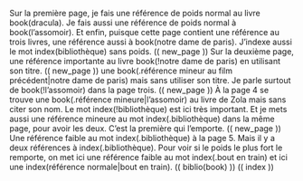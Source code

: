 Sur la première page, je fais une référence de poids normal au livre book(dracula).
Je fais aussi une référence de poids normal à book(l’assomoir).
Et enfin, puisque cette page contient une référence au trois livres, une référence aussi à book(notre dame de paris).
J’indexe aussi le mot index(bibliothèque) sans poids.
(( new_page ))
Sur la deuxième page, une référence importante au livre book(!notre dame de paris) en utilisant son titre.
(( new_page ))
une book(.référence mineur au film précédent|notre dame de paris) mais sans utiliser son titre.
Je parle surtout de book(!l’assomoir) dans la page trois.
(( new_page ))
À la page 4 se trouve une book(.référence mineure|l’assomoir) au livre de Zola mais sans citer son nom.
Le mot index(!bibliothèque) est ici très important.
Et je mets aussi une référence mineure au mot index(.bibliothèque) dans la même page, pour avoir les deux. C’est la première qui l’emporte.
(( new_page ))
Une référence faible au mot index(.bibliothèque) à la page 5. Mais il y a deux références à index(.bibliothèque).
Pour voir si le poids le plus fort le remporte, on met ici une référence faible au mot index(.bout en train) et ici une index(référence normale|bout en train).
(( biblio(book) ))
(( index ))
